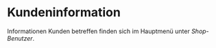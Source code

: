 # Kundeninformation


Informationen Kunden betreffen finden sich im Hauptmenü unter *Shop-Benutzer*.


